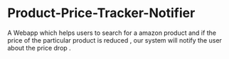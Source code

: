 # Product-Price-Tracker-Notifier
A Webapp which helps users to search for a amazon product and if the price of the particular product is reduced , our system will notify the user about the price drop .
